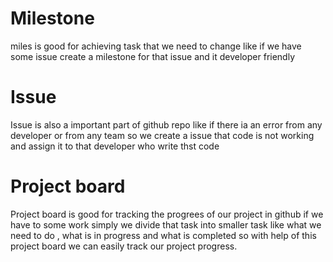 # Milestone
miles is good for achieving task that we need to change like if we have some issue create a milestone for that issue and it developer friendly 
# Issue
Issue is also a important part of github repo like if there ia an error from any developer or from any team so we create a issue that code is not working and assign it to that developer who write thst code
# Project board 
Project board is good for tracking the progrees of our project in github if we have to some work simply we divide that task into smaller task like what we need to do , what is in progress and what is completed so with help of this project board we can easily track our project progress.


